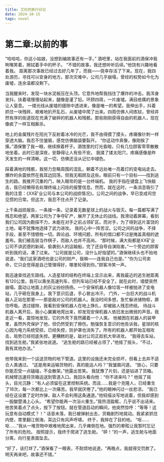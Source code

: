 ```yaml
---
title: 艾伦的旅行日记
date: 2024-10-15
tags: novel
---
```

# 第二章:以前的事

“哈哈哈，你这小姑娘，没想到编故事还有一手。”
酒吧里，站在我面前的酒保冲我咧嘴笑着，擦拭着手中的杯子。
“不错的故事，我还想听听后续。”他饶有兴趣地看着我。
距离那次事故已经过去好几年了，而我——侥幸存活了下来。现在，我四处游历，寻找可以安身的地方。那次灾难中，公司几乎崩塌，曾经的权势如今化为废墟，连余温都没剩下。

当我醒来时，发现一块水泥板压在头顶。它意外地帮我挡住了爆炸的冲击。我浑身发抖，扶着墙慢慢站起来，腿像是灌了铅。环顾四周，一片废墟。满目疮痍的景象让人窒息。
一缕光线从废墟的缝隙中透进来，像是唯一的希望。我伸出手，抖着抓住一块残砖，艰难地扒开乱石，从废墟中爬了出来。四周仿佛人间炼狱，曾经井然有序的街道现在充满了破碎的机器人和残骸。那些刚刚获得自由的机器人，现在像疯了一样互相厮杀。

地上的金属残片在阳光下反射着冰冷的光芒，我不由得摸了摸头，疼痛像针刺一样穿透大脑。我忍不住皱眉，感觉仿佛脑袋要裂开。
“你这动作真像，像刚挨了揍。”酒保瞥了我一眼，继续擦着杯子。酒馆里的灯光昏暗，只有几位顾客零零散散地坐着。此时已是深夜，安静得让人有些不安。
我揉了揉太阳穴，疼痛感像是昨天发生的一样清晰。这一切，仿佛还没从记忆中褪色。

踩着满地的残骸，我努力忽略周围的混乱，朝着不远处唯一亮着灯的变电站走去。爆炸的余震依然在我耳边回荡，但我无暇顾及这些。眼前只有一个目标——找到逃生的路。我推开沉重的门，映入眼帘的是一台终端机。
我的手指在键盘上飞快敲击，我已经懒得去处理终端上闪烁的报警信息。然而，就在这时，一条消息吸引了我的注意：《XX矿业公司与本公司的战损情况》。公司之间的战争，早已变成司空见惯的日常。但这次，我忍不住点开了记录。

上千条战损报告，一条接一条，记录着无数星球上的战火与毁灭。每一篇都写满了残忍和绝望。两家公司为了争夺矿产，展开了无休止的战线。我滑动着屏幕，看到我们公司因为勘探不力，未能在对手之前占领矿区。而对手，为了得到这片富饶的土地，毫不犹豫地选择了武力进攻。
我的心中一阵苦涩。公司之间的战争，不择手段，甚至不惜牺牲一切。舆论战、环境问题，所有的借口都不过是掩盖真相的遮羞布。我们被高层当作棋子，而敌人也并不高尚。
“那时候，满大街都是XX矿业公司不讲武德的新闻，偷袭别人的运输船，完了还自导自演陷害。”一个旁边的顾客听到我的话，凑了过来。
  “公司就是公司，没什么好指望的。”酒保继续头也不抬地说道，“我们这家酒吧也是公司的财产，我嘛——连我自己也是。”
  “你为公司卖命，它只会觉得是自己管理得好，哪里轮得到你。”顾客冷笑一声。

我迅速查找逃生路线。人造星球的结构在终端上显示出来，离我最近的逃生舱距离有120公里。我可以乘坐高速列车，但列车站已经不安全了。就在此时，墙壁突然崩塌，震动让地面上的灰尘纷纷扬扬。一个安保机器人像垃圾一样被抛进了变电站，几乎砸在我身上。我下意识后退，手心冒出冷汗。
门外，一台巨大的战斗机器人正站在那里——那是敌对公司的机器人。我没时间多想，急忙躲进储物柜，屏住呼吸。透过缝隙，我看到安保机器人在地上挣扎，却被敌人残忍终结。
待战斗机器人离开后，我小心翼翼地爬出来，却发现安保机器人依旧发出微弱的声音。我走近一看，震惊地发现，它的外壳下竟然藏着一个人类。
他被困在机器人的装甲里，虽然外壳保护了他，但仍然受到了擦伤。勉强恢复意识的他告诉我，星球的核心因为电力系统受损，已经失控，防护罩也消失了。所有的机器人都开始互相攻击，局势已经彻底失控。更糟糕的是，敌对公司正趁机大举进攻。
“我得去车站，找到逃生舱。”我紧张地说道。
“逃生舱的路已经被占领了，”他摇了摇头，“不过，我有其他办法。”

他带我来到一个运送货物的地下管道。这里的设施还未完全损坏，但看上去并不适合人类通过。
  “这是用来运输货物的，真的能运人吗？”我皱眉问道。
  “放心，只要你能忍受一点磕碰，不会散架。”他露出苦笑。
我犹豫了片刻，还是钻进了货箱。机械臂迅速将货箱运送到管道入口。我回头看向他：“你不进来吗？”
  他摇了摇头，目光沉静：“有人必须留在这里控制系统。而且……我是个克隆人，已经重生了18次，每一次都比上一次痛苦。我早就厌倦了。”他的眼神闪过一丝悲凉。
“我已经在这设置了定时炸弹，敌人不会利用这条通道。”他轻描淡写地说着，但我却感到一股酸楚涌上心头。
  “希望你能再一次浴火重生。”我热泪盈眶，几乎说不出话来。
  他苦笑着点了点头，按下了按钮。就在管道启动的瞬间，他突然惊呼：“等等！这玩意有自动模式？！”
话音未落，我已被弹射出去，货箱剧烈地晃动。我紧紧抓住内壁，胃里翻江倒海，耳边只有风声呼啸。
终于，我摔在了目的地。
“呕……呕……”我从一堆货物中艰难地爬出来，几乎瘫倒在地。强烈的晕眩让我暂时忘记了所有的危险。
按照提示，我终于爬进了逃生舱。
“砰！”的一声，逃生舱与地面分离，向行星表面坠去。

“好了，该打烊了。”酒保看了一眼表，不耐烦地说道，“再晚点，我就得交罚款了。明天再来吧，故事还不错。”
